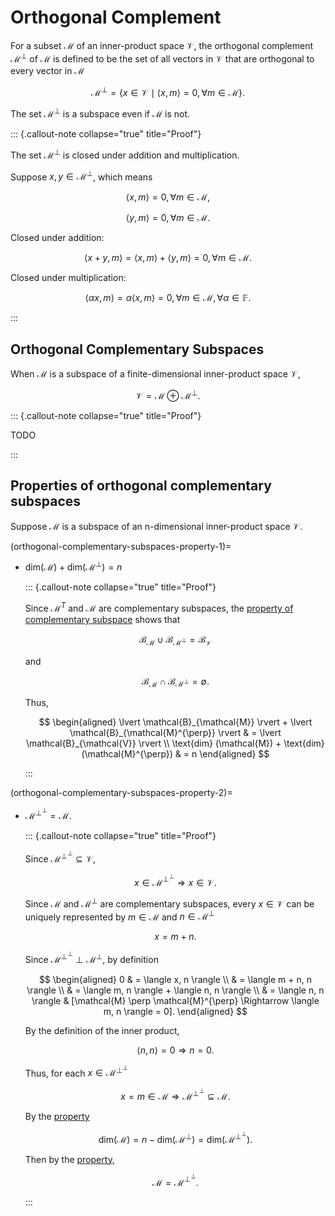 # Orthogonal Complement

For a subset $\mathcal{M}$ of an inner-product space $\mathcal{V}$, 
the orthogonal complement $\mathcal{M}^{\perp}$ of $\mathcal{M}$ is defined to be the set of all vectors in $\mathcal{V}$ 
that are orthogonal to every vector in $\mathcal{M}$

$$
\mathcal{M}^{\perp} = \left\{
    x \in \mathcal{V} \mid \langle x, m \rangle = 0, \forall m \in \mathcal{M}
\right\}.
$$


The set $\mathcal{M}^{\perp}$ is a subspace even if $\mathcal{M}$ is not.

::: {.callout-note collapse="true" title="Proof"}

The set $\mathcal{M}^{\perp}$ is closed under addition and multiplication. 

Suppose $x, y \in \mathcal{M}^{\perp}$, which means 

$$
\langle x, m \rangle = 0, \forall m \in \mathcal{M},
$$

$$
\langle y, m \rangle = 0, \forall m \in \mathcal{M}.
$$

Closed under addition: 

$$
\langle x + y, m \rangle = \langle x, m \rangle + \langle y, m \rangle = 0, \forall m \in \mathcal{M}.
$$

Closed under multiplication:

$$
\langle \alpha x, m \rangle = \alpha \langle x, m \rangle = 0, \forall m \in \mathcal{M}, \forall \alpha \in \mathbb{F}.
$$

:::

## Orthogonal Complementary Subspaces

When $\mathcal{M}$ is a subspace of a finite-dimensional inner-product space $\mathcal{V}$, 

$$
\mathcal{V} = \mathcal{M} \oplus \mathcal{M}^{\perp}.
$$

::: {.callout-note collapse="true" title="Proof"}

TODO

:::

## Properties of orthogonal complementary subspaces

Suppose $\mathcal{M}$ is a subspace of an n-dimensional inner-product space $\mathcal{V}$.

(orthogonal-complementary-subspaces-property-1)=

- $\text{dim} (\mathcal{M}) + \text{dim} (\mathcal{M}^{\perp}) = n$

  ::: {.callout-note collapse="true" title="Proof"}

    Since $\mathcal{M}^{T}$ and $\mathcal{M}$ are complementary subspaces,
    the [property of complementary subspace](complementary-subspaces-property-2) shows that 

    $$
    \mathcal{B}_{\mathcal{M}} \cup \mathcal{B}_{\mathcal{M}^{\perp}} = \mathcal{B}_{\mathcal{V}}
    $$ 

    and

    $$
    \mathcal{B}_{\mathcal{M}} \cap \mathcal{B}_{\mathcal{M}^{\perp}} = \emptyset.
    $$ 

    Thus, 

    $$
    \begin{aligned}
    \lvert \mathcal{B}_{\mathcal{M}} \rvert + \lvert \mathcal{B}_{\mathcal{M}^{\perp}} \rvert
    & = \lvert \mathcal{B}_{\mathcal{V}} \rvert
    \\
    \text{dim} (\mathcal{M}) + \text{dim} (\mathcal{M}^{\perp}) 
    & = n
    \end{aligned}
    $$

  :::

(orthogonal-complementary-subspaces-property-2)=

- $\mathcal{M}^{\perp^{\perp}} = \mathcal{M}$.

  ::: {.callout-note collapse="true" title="Proof"}

    Since $\mathcal{M}^{\perp^{\perp}} \subseteq \mathcal{V}$, 

    $$
    x \in \mathcal{M}^{\perp^{\perp}} \Rightarrow x \in \mathcal{V}.
    $$

    Since $\mathcal{M}$ and $\mathcal{M}^{\perp}$ are complementary subspaces,
    every $x \in \mathcal{V}$ can be uniquely represented by $m \in \mathcal{M}$ and $n \in \mathcal{M}^{\perp}$

    $$
    x = m + n.
    $$

    Since $\mathcal{M}^{\perp^{\perp}} \perp \mathcal{M}^{\perp}$, 
    by definition

    $$
    \begin{aligned}
    0
    & = \langle x, n \rangle 
    \\
    & = \langle m + n, n \rangle 
    \\
    & = \langle m, n \rangle + \langle n, n \rangle 
    \\
    & = \langle n, n \rangle 
    & [\mathcal{M} \perp \mathcal{M}^{\perp} \Rightarrow \langle m, n \rangle = 0].
    \end{aligned}
    $$

    By the definition of the inner product,

    $$
    \langle n, n \rangle = 0 \Rightarrow n = 0.
    $$

    Thus, for each $x \in \mathcal{M}^{\perp^{\perp}}$

    $$
    x = m \in \mathcal{M} \Rightarrow \mathcal{M}^{\perp^{\perp}} \subseteq \mathcal{M}.
    $$

    By the [property](orthogonal-complementary-subspaces-property-1)

    $$
    \text{dim} (\mathcal{M}) = n - \text{dim} (\mathcal{M}^{\perp}) = \text{dim} (\mathcal{M}^{\perp^{\perp}}).
    $$

    Then by the [property](dimension-property-2), 

    $$
    \mathcal{M} = \mathcal{M}^{\perp^{\perp}}.
    $$

  :::